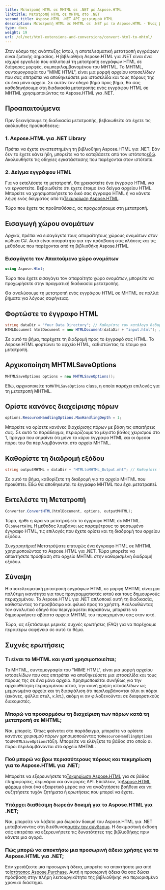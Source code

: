 ```yaml
---
title: Μετατροπή HTML σε MHTML σε .NET με Aspose.HTML
linktitle: Μετατροπή HTML σε MHTML στο .NET
second_title: Aspose.HTML .NET API χειρισμού HTML
description: Μετατροπή HTML σε MHTML σε .NET με το Aspose.HTML - Ένας βήμα προς βήμα οδηγός για αποτελεσματική αρχειοθέτηση περιεχομένου ιστού. Μάθετε πώς να χρησιμοποιείτε το Aspose.HTML για .NET για τη δημιουργία αρχείων MHTML.
type: docs
weight: 19
url: /el/net/html-extensions-and-conversions/convert-html-to-mhtml/
---
```


Στον κόσμο της ανάπτυξης Ιστού, η αποτελεσματική μετατροπή εγγράφων είναι ζωτικής σημασίας. Η βιβλιοθήκη Aspose.HTML για .NET είναι ένα ισχυρό εργαλείο που απλοποιεί τη μετατροπή εγγράφων HTML σε διάφορες μορφές, συμπεριλαμβανομένου του MHTML. Το MHTML, συντομογραφία του "MIME HTML", είναι μια μορφή αρχείου ιστοσελίδων που σας επιτρέπει να αποθηκεύσετε μια ιστοσελίδα και τους πόρους της σε ένα μόνο αρχείο. Σε αυτόν τον οδηγό βήμα προς βήμα, θα σας καθοδηγήσουμε στη διαδικασία μετατροπής ενός εγγράφου HTML σε MHTML χρησιμοποιώντας το Aspose.HTML για .NET.

## Προαπαιτούμενα

Πριν ξεκινήσουμε τη διαδικασία μετατροπής, βεβαιωθείτε ότι έχετε τις ακόλουθες προϋποθέσεις:

### 1. Aspose.HTML για .NET Library

 Πρέπει να έχετε εγκατεστημένη τη βιβλιοθήκη Aspose.HTML για .NET. Εάν δεν το έχετε κάνει ήδη, μπορείτε να το κατεβάσετε από τον ιστότοπο[εδώ](https://releases.aspose.com/html/net/). Ακολουθήστε τις οδηγίες εγκατάστασης που παρέχονται στον ιστότοπο.

### 2. Δείγμα εγγράφου HTML

Για να εκτελέσετε τη μετατροπή, θα χρειαστείτε ένα έγγραφο HTML για να εργαστείτε. Βεβαιωθείτε ότι έχετε έτοιμο ένα δείγμα αρχείου HTML. Μπορείτε να χρησιμοποιήσετε το δικό σας έγγραφο HTML ή να κάνετε λήψη ενός δείγματος από το[Τεκμηρίωση Aspose.HTML](https://reference.aspose.com/html/net/).

Τώρα που έχετε τις προϋποθέσεις, ας προχωρήσουμε στη μετατροπή.

## Εισαγωγή χώρου ονομάτων

Αρχικά, πρέπει να εισαγάγετε τους απαραίτητους χώρους ονομάτων στον κώδικα C#. Αυτό είναι απαραίτητο για την πρόσβαση στις κλάσεις και τις μεθόδους που παρέχονται από τη βιβλιοθήκη Aspose.HTML.

### Εισαγάγετε τον Απαιτούμενο χώρο ονομάτων

```csharp
using Aspose.Html;
```

Τώρα που έχετε εισαγάγει τον απαραίτητο χώρο ονομάτων, μπορείτε να προχωρήσετε στην πραγματική διαδικασία μετατροπής.

Θα αναλύσουμε τη μετατροπή ενός εγγράφου HTML σε MHTML σε πολλά βήματα για λόγους σαφήνειας.

## Φορτώστε το έγγραφο HTML

```csharp
string dataDir = "Your Data Directory"; // Καθορίστε τον κατάλογο δεδομένων σας
HTMLDocument htmlDocument = new HTMLDocument(dataDir + "input.html"); // Φορτώστε το έγγραφο HTML
```

Σε αυτό το βήμα, παρέχετε τη διαδρομή προς το έγγραφό σας HTML. Το Aspose.HTML φορτώνει το αρχείο HTML, καθιστώντας το έτοιμο για μετατροπή.

## Αρχικοποίηση MHTMLSaveOptions

```csharp
MHTMLSaveOptions options = new MHTMLSaveOptions();
```

 Εδώ, αρχικοποιείτε το`MHTMLSaveOptions` class, η οποία παρέχει επιλογές για τη μετατροπή MHTML.

## Ορίστε κανόνες διαχείρισης πόρων

```csharp
options.ResourceHandlingOptions.MaxHandlingDepth = 1;
```

Μπορείτε να ορίσετε κανόνες διαχείρισης πόρων με βάση τις απαιτήσεις σας. Σε αυτό το παράδειγμα, περιορίζουμε το μέγιστο βάθος χειρισμού στο 1, πράγμα που σημαίνει ότι μόνο το κύριο έγγραφο HTML και οι άμεσοι πόροι του θα περιλαμβάνονται στο αρχείο MHTML.

## Καθορίστε τη διαδρομή εξόδου

```csharp
string outputMHTML = dataDir + "HTMLtoMHTML_Output.mht"; // Καθορίστε τη διαδρομή του αρχείου εξόδου
```

Σε αυτό το βήμα, καθορίζετε τη διαδρομή για το αρχείο MHTML που προκύπτει. Εδώ θα αποθηκευτεί το έγγραφο MHTML που έχει μετατραπεί.

## Εκτελέστε τη Μετατροπή

```csharp
Converter.ConvertHTML(htmlDocument, options, outputMHTML);
```

 Τώρα, ήρθε η ώρα να μετατρέψετε το έγγραφο HTML σε MHTML. Ο`ConvertHTML` Η μέθοδος λαμβάνει ως παραμέτρους το φορτωμένο έγγραφο HTML, τις επιλογές που έχετε ορίσει και τη διαδρομή του αρχείου εξόδου.

Συγχαρητήρια! Μετατρέψατε επιτυχώς ένα έγγραφο HTML σε MHTML χρησιμοποιώντας το Aspose.HTML για .NET. Τώρα μπορείτε να αποκτήσετε πρόσβαση στο αρχείο MHTML στην καθορισμένη διαδρομή εξόδου.

## Σύναψη

Η αποτελεσματική μετατροπή εγγράφων HTML σε μορφή MHTML είναι μια πολύτιμη ικανότητα για τους προγραμματιστές ιστού και τους δημιουργούς περιεχομένου. Το Aspose.HTML για .NET απλοποιεί αυτή τη διαδικασία, καθιστώντας το προσβάσιμο και φιλικό προς το χρήστη. Ακολουθώντας τον αναλυτικό οδηγό που περιγράφεται παραπάνω, μπορείτε να δημιουργήσετε αβίαστα αρχεία MHTML του περιεχομένου σας στον ιστό.

Τώρα, ας εξετάσουμε μερικές συχνές ερωτήσεις (FAQ) για να παρέχουμε περαιτέρω σαφήνεια σε αυτό το θέμα.

## Συχνές ερωτήσεις

### Τι είναι το MHTML και γιατί χρησιμοποιείται;

Το MHTML, συντομογραφία του "MIME HTML", είναι μια μορφή αρχείου ιστοσελίδων που σας επιτρέπει να αποθηκεύσετε μια ιστοσελίδα και τους πόρους της σε ένα μόνο αρχείο. Χρησιμοποιείται συνήθως για την αρχειοθέτηση περιεχομένου ιστού, την κοινή χρήση ιστοσελίδων ως μεμονωμένα αρχεία και τη διασφάλιση ότι περιλαμβάνονται όλοι οι πόροι (εικόνες, φύλλα στυλ, κ.λπ.), ακόμη κι αν φιλοξενούνται σε διαφορετικούς διακομιστές.

### Μπορώ να προσαρμόσω τη διαχείριση των πόρων κατά τη μετατροπή σε MHTML;

 Ναι, μπορείς. Όπως φαίνεται στο παράδειγμα, μπορείτε να ορίσετε κανόνες χειρισμού πόρων χρησιμοποιώντας το`ResourceHandlingOptions` του`MHTMLSaveOptions`τάξη. Μπορείτε να ελέγξετε το βάθος στο οποίο οι πόροι περιλαμβάνονται στο αρχείο MHTML.

### Πού μπορώ να βρω περισσότερους πόρους και τεκμηρίωση για το Aspose.HTML για .NET;

 Μπορείτε να εξερευνήσετε το[Τεκμηρίωση Aspose.HTML](https://reference.aspose.com/html/net/) για σε βάθος πληροφορίες, σεμινάρια και αναφορές API. Επιπλέον, το[Aspose.HTML φόρουμ](https://forum.aspose.com/) είναι ένα εξαιρετικό μέρος για να αναζητήσετε βοήθεια και να συζητήσετε τυχόν ζητήματα ή ερωτήσεις που μπορεί να έχετε.

### Υπάρχει διαθέσιμη δωρεάν δοκιμή για το Aspose.HTML για .NET;

 Ναι, μπορείτε να λάβετε μια δωρεάν δοκιμή του Aspose.HTML για .NET μεταβαίνοντας στη διεύθυνση[αυτόν τον σύνδεσμο](https://releases.aspose.com/). Η δοκιμαστική έκδοση σάς επιτρέπει να εξερευνήσετε τις δυνατότητες της βιβλιοθήκης πριν κάνετε μια αγορά.

### Πώς μπορώ να αποκτήσω μια προσωρινή άδεια χρήσης για το Aspose.HTML για .NET;

 Εάν χρειάζεστε μια προσωρινή άδεια, μπορείτε να αποκτήσετε μια από το[Ιστότοπος Aspose.Purchase](https://purchase.aspose.com/temporary-license/). Αυτή η προσωρινή άδεια θα σας δώσει πρόσβαση στην πλήρη λειτουργικότητα της βιβλιοθήκης για περιορισμένο χρονικό διάστημα.

